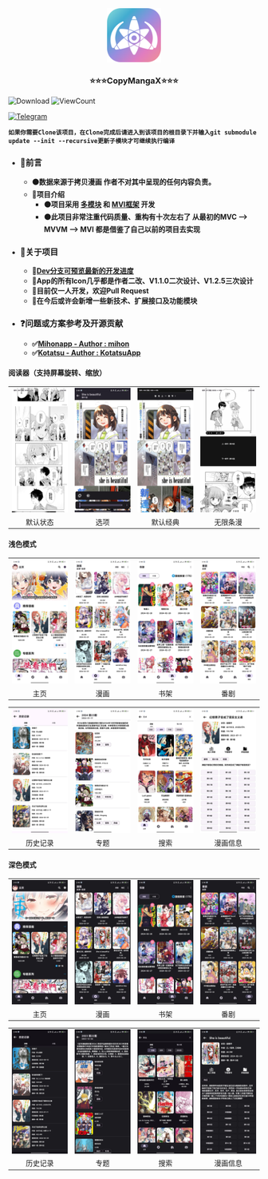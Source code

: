 <div align="center">
  <a href="https://github.com/CrowForKotlin/CopyManga_Crow">
    <img src="docs/images/logo - 1024px_1.2.5.png" alt="Logo" width="108" height="108">
  </a>

<h3 align="center">⭐⭐⭐CopyMangaX⭐⭐⭐</h3>
</div>

<p>
<img alt="Download" src="https://img.shields.io/github/downloads/crowforkotlin/CopyMangaX/total.svg"/>
<img alt="ViewCount" src="https://views.whatilearened.today/views/github/crowforkotlin/CopyMangaX.svg"/>
</p>

[![Telegram](https://img.shields.io/badge/-telegram-red?color=white&logo=telegram&logoColor=blue)](https://t.me/+kFkVVuDOFsFiMzQ1)

**```如果你需要Clone该项目，在Clone完成后请进入到该项目的根目录下并输入git submodule update --init --recursive更新子模块才可继续执行编译```**

- ### **🔶前言**
    - **🟠数据来源于拷贝漫画 作者不对其中呈现的任何内容负责。**
    - **🔷项目介绍**
        - **🟠项目采用 <u>多模块</u> 和 <u>MVI框架</u> 开发**
        - **🟠此项目非常注重代码质量、重构有十次左右了 从最初的MVC --> MVVM --> MVI 都是借鉴了自己以前的项目去实现**

- ### **🔶关于项目**
    - **🔷[Dev分支可预览最新的开发进度](https://github.com/CrowForKotlin/CopyManga_Crow/tree/dev)**
    - **🔷App的所有Icon几乎都是作者二改、V1.1.0二次设计、V1.2.5三次设计**
    - **🔷目前仅一人开发，欢迎Pull Request**
    - **🔷在今后或许会新增一些新技术、扩展接口及功能模块**

- ### **❓问题或方案参考及开源贡献**
    - **✅[Mihonapp - Author : mihon](https://github.com/mihonapp/mihon)**
    - **✅[Kotatsu - Author : KotatsuApp](https://github.com/KotatsuApp/Kotatsu)**

#### 阅读器（支持屏幕旋转、缩放）
<table>
	<tr>
		<td align="center"><img src="docs/images/1.3.2_light_comic.jpg"></td>
		<td align="center"><img src="docs/images/1.3.2_dark_comic.jpg"></td>
		<td align="center"><img src="docs/images/1.3.2_dark_standard.jpg"></td>
		<td align="center"><img src="docs/images/1.3.2_light_stript.jpg"></td>
	</tr>
    <tr>
		<td align="center">默认状态</td>
		<td align="center">选项</td>
        <td align="center">默认经典</td>
        <td align="center">无限条漫</td>
	</tr>
</table>

#### 浅色模式
<table>
	<tr>
		<td align="center"><img src="docs/images/1.3.2_light_home.jpg"></td>
		<td align="center"><img src="docs/images/1.3.2_light_discover.jpg"></td>
		<td align="center"><img src="docs/images/1.3.2_light_bookshelf.jpg"></td>
		<td align="center"><img src="docs/images/1.3.2_light_anime.jpg"></td>
	</tr>
    <tr>
		<td align="center">主页</td>
		<td align="center">漫画</td>
        <td align="center">书架</td>
        <td align="center">番剧</td>
	</tr>
</table>
<table>
	<tr>
		<td align="center"><img src="docs/images/1.3.2_light_history.jpg"></td>
		<td align="center"><img src="docs/images/1.3.2_light_topic.jpg"></td>
		<td align="center"><img src="docs/images/1.3.2_light_search.jpg"></td>
		<td align="center"><img src="docs/images/1.3.2_light_comic_info.jpg"></td>
	</tr>
    <tr>
		<td align="center">历史记录</td>
		<td align="center">专题</td>
        <td align="center">搜索</td>
        <td align="center">漫画信息</td>
	</tr>
</table>

#### 深色模式
<table>
	<tr>
		<td align="center"><img src="docs/images/1.3.2_dark_home.jpg"></td>
		<td align="center"><img src="docs/images/1.3.2_dark_discover.jpg"></td>
		<td align="center"><img src="docs/images/1.3.2_dark_bookshelf.jpg"></td>
		<td align="center"><img src="docs/images/1.3.2_dark_anime.jpg"></td>
	</tr>
    <tr>
		<td align="center">主页</td>
		<td align="center">漫画</td>
        <td align="center">书架</td>
        <td align="center">番剧</td>
	</tr>
</table>
<table>
	<tr>
		<td align="center"><img src="docs/images/1.3.2_dark_history.jpg"></td>
		<td align="center"><img src="docs/images/1.3.2_dark_topic.jpg"></td>
		<td align="center"><img src="docs/images/1.3.2_dark_search.jpg"></td>
		<td align="center"><img src="docs/images/1.3.2_dark_comic_info.jpg"></td>
	</tr>
    <tr>
		<td align="center">历史记录</td>
		<td align="center">专题</td>
        <td align="center">搜索</td>
        <td align="center">漫画信息</td>
	</tr>
</table>